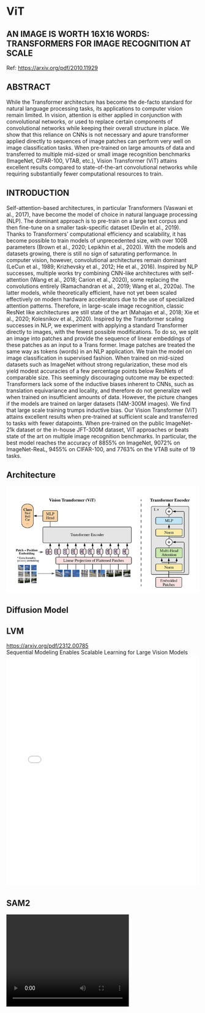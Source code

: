 # ViT
##  AN IMAGE IS WORTH 16X16 WORDS: <br> TRANSFORMERS FOR IMAGE RECOGNITION AT SCALE

Ref: https://arxiv.org/pdf/2010.11929

## ABSTRACT
While the Transformer architecture has become the de-facto standard for natural
language processing tasks, its applications to computer vision remain limited. In
vision, attention is either applied in conjunction with convolutional networks, or
used to replace certain components of convolutional networks while keeping their
overall structure in place. We show that this reliance on CNNs is not necessary
and apure transformer applied directly to sequences of image patches can perform
very well on image classification tasks. When pre-trained on large amounts of
data and transferred to multiple mid-sized or small image recognition benchmarks
(ImageNet, CIFAR-100, VTAB, etc.), Vision Transformer (ViT) attains excellent
results compared to state-of-the-art convolutional networks while requiring substantially fewer computational resources to train.

## INTRODUCTION
Self-attention-based architectures, in particular Transformers (Vaswani et al., 2017), have become
 the model of choice in natural language processing (NLP). The dominant approach is to pre-train on
 a large text corpus and then fine-tune on a smaller task-specific dataset (Devlin et al., 2019). Thanks
 to Transformers’ computational efficiency and scalability, it has become possible to train models of
 unprecedented size, with over 100B parameters (Brown et al., 2020; Lepikhin et al., 2020). With the
 models and datasets growing, there is still no sign of saturating performance.
 In computer vision, however, convolutional architectures remain dominant (LeCun et al., 1989;
 Krizhevsky et al., 2012; He et al., 2016). Inspired by NLP successes, multiple works try combining
 CNN-like architectures with self-attention (Wang et al., 2018; Carion et al., 2020), some replacing
 the convolutions entirely (Ramachandran et al., 2019; Wang et al., 2020a). The latter models, while
 theoretically efficient, have not yet been scaled effectively on modern hardware accelerators due to
 the use of specialized attention patterns. Therefore, in large-scale image recognition, classic ResNet
like architectures are still state of the art (Mahajan et al., 2018; Xie et al., 2020; Kolesnikov et al.,
 2020).
 Inspired by the Transformer scaling successes in NLP, we experiment with applying a standard
 Transformer directly to images, with the fewest possible modifications. To do so, we split an image
 into patches and provide the sequence of linear embeddings of these patches as an input to a Trans
former. Image patches are treated the same way as tokens (words) in an NLP application. We train
 the model on image classification in supervised fashion.
 When trained on mid-sized datasets such as ImageNet without strong regularization, these mod
els yield modest accuracies of a few percentage points below ResNets of comparable size. This
 seemingly discouraging outcome may be expected: Transformers lack some of the inductive biases inherent to CNNs, such as translation equivariance and locality, and therefore do not generalize well
 when trained on insufficient amounts of data.
 However, the picture changes if the models are trained on larger datasets (14M-300M images). We
 find that large scale training trumps inductive bias. Our Vision Transformer (ViT) attains excellent
 results when pre-trained at sufficient scale and transferred to tasks with fewer datapoints. When
 pre-trained on the public ImageNet-21k dataset or the in-house JFT-300M dataset, ViT approaches
 or beats state of the art on multiple image recognition benchmarks. In particular, the best model
 reaches the accuracy of 8855% on ImageNet, 9072% on ImageNet-ReaL, 9455% on CIFAR-100,
 and 7763% on the VTAB suite of 19 tasks.

## Architecture
![ViT](resource/images/vit.webp)

## Diffusion Model

## LVM
https://arxiv.org/pdf/2312.00785 <br>
Sequential Modeling Enables Scalable Learning for Large Vision Models
<embed src="resource/pdf/2312.00785.pdf" width="100%" height="600px" type="application/pdf">

## SAM2
<video src="resource/video/sam2.mp4" width="320" height="240" controls></video>
